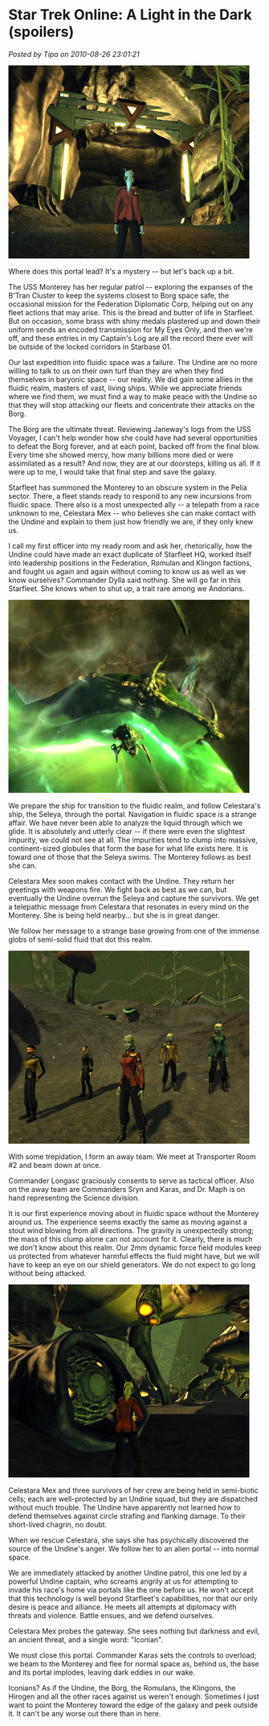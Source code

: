 # Star Trek Online: A Light in the Dark (spoilers)

*Posted by Tipa on 2010-08-26 23:01:21*

[![](../uploads/2010/08/GameClient-2010-08-21-23-10-17-94-480x384.jpg "A portal -- to where?")](../uploads/2010/08/GameClient-2010-08-21-23-10-17-94.jpg)

Where does this portal lead? It's a mystery -- but let's back up a bit.

The USS Monterey has her regular patrol -- exploring the expanses of the B'Tran Cluster to keep the systems closest to Borg space safe, the occasional mission for the Federation Diplomatic Corp, helping out on any fleet actions that may arise. This is the bread and butter of life in Starfleet. But on occasion, some brass with shiny medals plastered up and down their uniform sends an encoded transmission for My Eyes Only, and then we're off, and these entries in my Captain's Log are all the record there ever will be outside of the locked corridors in Starbase 01.

Our last expedition into fluidic space was a failure. The Undine are no more willing to talk to us on their own turf than they are when they find themselves in baryonic space -- our reality. We did gain some allies in the fluidic realm, masters of vast, living ships. While we appreciate friends where we find them, we must find a way to make peace with the Undine so that they will stop attacking our fleets and concentrate their attacks on the Borg.

The Borg are the ultimate threat. Reviewing Janeway's logs from the USS Voyager, I can't help wonder how she could have had several opportunities to defeat the Borg forever, and at each point, backed off from the final blow. Every time she showed mercy, how many billions more died or were assimilated as a result? And now, they are at our doorsteps, killing us all. If it were up to me, I would take that final step and save the galaxy.

Starfleet has summoned the Monterey to an obscure system in the Pelia sector. There, a fleet stands ready to respond to any new incursions from fluidic space. There also is a most unexpected ally -- a telepath from a race unknown to me, Celestara Mex -- who believes she can make contact with the Undine and explain to them just how friendly we are, if they only knew us.

I call my first officer into my ready room and ask her, rhetorically, how the Undine could have made an exact duplicate of Starfleet HQ, worked itself into leadership positions in the Federation, Romulan and Klingon factions, and fought us again and again without coming to know us as well as we know ourselves? Commander Dylla said nothing. She will go far in this Starfleet. She knows when to shut up, a trait rare among we Andorians.

[![](../uploads/2010/08/GameClient-2010-08-21-22-24-15-36-480x384.jpg "An Undine base")](../uploads/2010/08/GameClient-2010-08-21-22-24-15-36.jpg)

We prepare the ship for transition to the fluidic realm, and follow Celestara's ship, the Seleya, through the portal. Navigation in fluidic space is a strange affair. We have never been able to analyze the liquid through which we glide. It is absolutely and utterly clear -- if there were even the slightest impurity, we could not see at all. The impurities tend to clump into massive, continent-sized globules that form the base for what life exists here. It is toward one of those that the Seleya swims. The Monterey follows as best she can.

Celestara Mex soon makes contact with the Undine. They return her greetings with weapons fire. We fight back as best as we can, but eventually the Undine overrun the Seleya and capture the survivors. We get a telepathic message from Celestara that resonates in every mind on the Monterey. She is being held nearby... but she is in great danger.

We follow her message to a strange base growing from one of the immense globs of semi-solid fluid that dot this realm.

[![](../uploads/2010/08/GameClient-2010-08-21-22-25-35-63-480x384.jpg "In the Undine base")](../uploads/2010/08/GameClient-2010-08-21-22-25-35-63.jpg)

With some trepidation, I form an away team. We meet at Transporter Room #2 and beam down at once.

Commander Longasc graciously consents to serve as tactical officer. Also on the away team are Commanders Sryn and Karas, and Dr. Maph is on hand representing the Science division.

It is our first experience moving about in fluidic space without the Monterey around us. The experience seems exactly the same as moving against a stout wind blowing from all directions. The gravity is unexpectedly strong; the mass of this clump alone can not account for it. Clearly, there is much we don't know about this realm. Our 2mm dynamic force field modules keep us protected from whatever harmful effects the fluid might have, but we will have to keep an eye on our shield generators. We do not expect to go long without being attacked.

[![](../uploads/2010/08/GameClient-2010-08-21-22-37-07-85-480x384.jpg "An Undine prison")](../uploads/2010/08/GameClient-2010-08-21-22-37-07-85.jpg)

Celestara Mex and three survivors of her crew are being held in semi-biotic cells; each are well-protected by an Undine squad, but they are dispatched without much trouble. The Undine have apparently not learned how to defend themselves against circle strafing and flanking damage. To their short-lived chagrin, no doubt.

When we rescue Celestara, she says she has psychically discovered the source of the Undine's anger. We follow her to an alien portal -- into normal space. 

We are immediately attacked by another Undine patrol, this one led by a powerful Undine captain, who screams angrily at us for attempting to invade his race's home via portals like the one before us. He won't accept that this technology is well beyond Starfleet's capabilities, nor that our only desire is peace and alliance. He meets all attempts at diplomacy with threats and violence. Battle ensues, and we defend ourselves.

Celestara Mex probes the gateway. She sees nothing but darkness and evil, an ancient threat, and a single word: "Iconian".

We must close this portal. Commander Karas sets the controls to overload; we beam to the Monterey and flee for normal space as, behind us, the base and its portal implodes, leaving dark eddies in our wake.

Iconians? As if the Undine, the Borg, the Romulans, the Klingons, the Hirogen and all the other races against us weren't enough. Sometimes I just want to point the Monterey toward the edge of the galaxy and peek outside it. It can't be any worse out there than in here.

